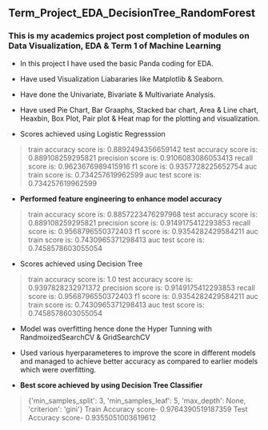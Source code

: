 ## Term_Project_EDA_DecisionTree_RandomForest
### This is my academics project post completion of modules on Data Visualization, EDA & Term 1 of Machine Learning 

- In this project I have used the basic Panda coding for EDA. 
- Have used Visualization Liabararies like Matplotlib & Seaborn.
- Have done the Univariate, Bivariate & Multivariate Analysis.
- Have used Pie Chart, Bar Graaphs, Stacked bar chart, Area & Line chart, Heaxbin, Box Plot, Pair plot & Heat map for the plotting and visualization.

- Scores achieved using Logistic Regresssion 

>train accuracy score is: 0.8892494356659142
test accuracy score is: 0.889108259295821
precision score is: 0.9106083086053413
recall score is: 0.9623676989415916
f1 score is: 0.9357728225652754
auc train score is: 0.734257619962599
auc test score is: 0.734257619962599

- **Performed feature engineering to enhance model accuracy**

>train accuracy score is: 0.8857223476297968
test accuracy score is: 0.889108259295821
precision score is: 0.9149175412293853
recall score is: 0.9568796550372403
f1 score is: 0.9354282429584211
auc train score is: 0.7430965371298413
auc test score is: 0.7458578603055054

- Scores achieved using Decision Tree
>train accuracy score is: 1.0
test accuracy score is: 0.9397828232971372
precision score is: 0.9149175412293853
recall score is: 0.9568796550372403
f1 score is: 0.9354282429584211
auc train score is: 0.7430965371298413
auc test score is: 0.7458578603055054


- Model was overfitting hence done the Hyper Tunning with RandmoizedSearchCV & GridSearchCV

- Used various hyerparameteres to improve the score in different models and managed to achieve better accuracy as compared to earlier models which were overfitting.

- **Best score achieved by using Decision Tree Classifier**
>{'min_samples_split': 3,
 'min_samples_leaf': 5,
 'max_depth': None,
 'criterion': 'gini'}
 Train Accuracy score- 0.9764390519187359
 Test Accuracy score- 0.9355051003619612
